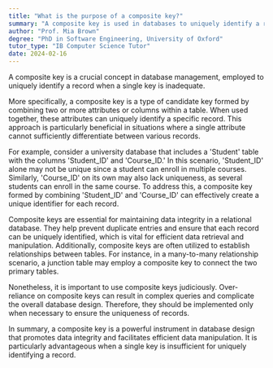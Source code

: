 ```yaml
---
title: "What is the purpose of a composite key?"
summary: "A composite key is used in databases to uniquely identify a record when a single key is not sufficient."
author: "Prof. Mia Brown"
degree: "PhD in Software Engineering, University of Oxford"
tutor_type: "IB Computer Science Tutor"
date: 2024-02-16
---
```


A composite key is a crucial concept in database management, employed to uniquely identify a record when a single key is inadequate.

More specifically, a composite key is a type of candidate key formed by combining two or more attributes or columns within a table. When used together, these attributes can uniquely identify a specific record. This approach is particularly beneficial in situations where a single attribute cannot sufficiently differentiate between various records.

For example, consider a university database that includes a 'Student' table with the columns 'Student_ID' and 'Course_ID.' In this scenario, 'Student_ID' alone may not be unique since a student can enroll in multiple courses. Similarly, 'Course_ID' on its own may also lack uniqueness, as several students can enroll in the same course. To address this, a composite key formed by combining 'Student_ID' and 'Course_ID' can effectively create a unique identifier for each record.

Composite keys are essential for maintaining data integrity in a relational database. They help prevent duplicate entries and ensure that each record can be uniquely identified, which is vital for efficient data retrieval and manipulation. Additionally, composite keys are often utilized to establish relationships between tables. For instance, in a many-to-many relationship scenario, a junction table may employ a composite key to connect the two primary tables.

Nonetheless, it is important to use composite keys judiciously. Over-reliance on composite keys can result in complex queries and complicate the overall database design. Therefore, they should be implemented only when necessary to ensure the uniqueness of records.

In summary, a composite key is a powerful instrument in database design that promotes data integrity and facilitates efficient data manipulation. It is particularly advantageous when a single key is insufficient for uniquely identifying a record.
    